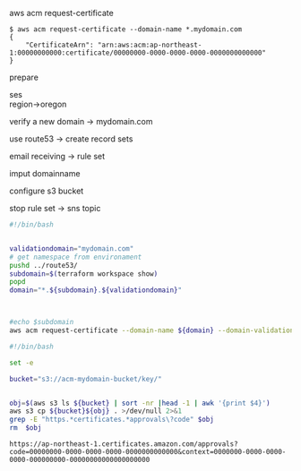 

aws acm request-certificate

```
$ aws acm request-certificate --domain-name *.mydomain.com
{
    "CertificateArn": "arn:aws:acm:ap-northeast-1:00000000000:certificate/00000000-0000-0000-0000-0000000000000"
}
```

prepare

ses  
region->oregon


verify a new domain -> mydomain.com

use route53 -> create record sets

email receiving -> rule set 

imput domainname

configure s3 bucket

stop rule set -> sns topic





```bash
#!/bin/bash


validationdomain="mydomain.com"
# get namespace from environament
pushd ../route53/
subdomain=$(terraform workspace show)
popd
domain="*.${subdomain}.${validationdomain}"



#echo $subdomain
aws acm request-certificate --domain-name ${domain} --domain-validation-options DomainName=${domain},ValidationDomain=${validationdomain}
```



```bash
#!/bin/bash

set -e

bucket="s3://acm-mydomain-bucket/key/"


obj=$(aws s3 ls ${bucket} | sort -nr |head -1 | awk '{print $4}')
aws s3 cp ${bucket}${obj} . >/dev/null 2>&1
grep -E "https.*certificates.*approvals\?code" $obj
rm  $obj
```
```
https://ap-northeast-1.certificates.amazon.com/approvals?code=00000000-0000-0000-0000-0000000000000&context=0000000-0000-0000-0000-000000000-00000000000000000000
```
